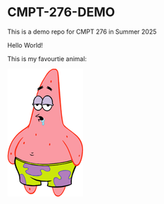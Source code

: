 # CMPT-276-DEMO
This is a demo repo for CMPT 276 in Summer 2025


Hello World!

This is my favourtie animal:

![patrick star](images/image.png)